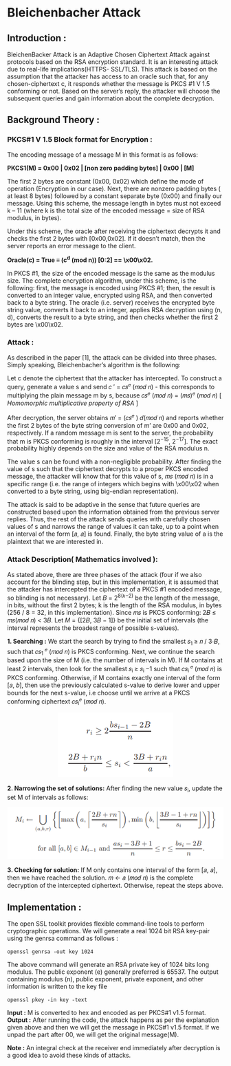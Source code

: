 # Bleichenbacher Attack
## Introduction : 
BleichenBacker Attack is an Adaptive Chosen Ciphertext Attack against protocols based on the RSA encryption standard. It is an interesting attack due to real-life implications(HTTPS- SSL/TLS). This attack is based on the assumption that the attacker has access to an oracle such that, for any chosen-ciphertext c, it responds whether the message is PKCS #1 V 1.5 conforming or not. Based on the server’s reply, the attacker will choose the subsequent queries and gain information about the complete decryption.

## Background Theory :

### PKCS#1 V 1.5 Block format for Encryption :
The encoding message of a message M in this format is as follows:

**PKCS1(M) = 0x00 | 0x02 | [non zero padding bytes] | 0x00 | [M]**

The first 2 bytes are constant (0x00, 0x02) which define the mode of operation (Encryption in our case). Next, there are nonzero padding bytes ( at least 8 bytes) followed by a constant separate byte (0x00) and finally our message. Using this scheme, the message length in bytes must not exceed k – 11 (where k is the total size of the encoded message = size of RSA modulus, in bytes).
	
Under this scheme, the oracle after receiving the ciphertext decrypts it and checks the first 2 bytes with [0x00,0x02]. If it doesn’t match, then the server reports an error message to the client.

**Oracle(c) = True ≡ (c<sup>d</sup> (mod n)) [0:2] == \x00\x02.**

In PKCS #1, the size of the encoded message is the same as the modulus size. The complete encryption algorithm, under this scheme, is the following: first, the message is encoded using PKCS #1; then, the result is converted to an integer value, encrypted using RSA, and then converted back to a byte string. The oracle (i.e. server) receives the encrypted byte string value, converts it back to an integer, applies RSA decryption using (n, d), converts the result to a byte string, and then checks whether the first 2 bytes are \x00\x02.

### Attack :

As described in the paper [1], the attack can be divided into three phases. Simply speaking, Bleichenbacher’s algorithm is the following:

Let c denote the ciphertext that the attacker has intercepted. To construct a query, generate a value s and send 𝑐 ′ = 𝑐𝑠<sup>𝑒</sup> (𝑚𝑜𝑑 𝑛) - this corresponds to multiplying the plain message m by s, because 𝑐𝑠<sup>𝑒</sup> (𝑚𝑜𝑑 𝑛) = (𝑚𝑠)<sup>𝑒</sup> (𝑚𝑜𝑑 𝑛) [ *Homomorphic multiplicative property of RSA* ]

After decryption, the server obtains 𝑚′ = (𝑐𝑠<sup>𝑒</sup> ) 𝑑(𝑚𝑜𝑑 𝑛) and reports whether the first 2 bytes of the byte string conversion of m’ are 0x00 and 0x02, respectively. If a random message m is sent to the server, the probability that m is PKCS conforming is roughly in the interval [2<sup>−15</sup>, 2<sup>−17</sup>]. The exact probability highly depends on the size and value of the RSA modulus n. 

The value s can be found with a non-negligible probability. After finding the value of s such that the ciphertext decrypts to a proper PKCS encoded message, the attacker will know that for this value of s, 𝑚𝑠 (𝑚𝑜𝑑 𝑛) is in a specific range (i.e. the range of integers which begins with \x00\x02 when converted to a byte string, using big-endian representation). 

The attack is said to be adaptive in the sense that future queries are constructed based upon the information obtained from the previous server replies. Thus, the rest of the attack sends queries with carefully chosen values of s and narrows the range of values it can take, up to a point when an interval of the form [𝑎, 𝑎] is found. Finally, the byte string value of a is the plaintext that we are interested in.


### Attack Description( Mathematics involved ):

As stated above, there are three phases of the attack (four if we also account for the blinding step, but in this implementation, it is assumed that the attacker has intercepted the ciphertext of a PKCS #1 encoded message, so blinding is not necessary). 
Let 𝐵 = 2<sup>8(𝑘−2)</sup> be the length of the message, in bits, without the first 2 bytes; k is the length of the RSA modulus, in bytes (256 / 8 = 32, in this implementation). Since 𝑚𝑠 is PKCS conforming: 2𝐵 ≤ 𝑚𝑠(𝑚𝑜𝑑 𝑛) < 3𝐵. Let 𝑀 = {[2𝐵, 3𝐵 − 1]} be the initial set of intervals (the interval represents the broadest range of possible s-values).

**1. Searching :**
 We start the search by trying to find the smallest 𝑠<sub>1 </sub> ≥ 𝑛 / 3⋅𝐵, such that 𝑐𝑠<sub>1 </sub><sup>𝑒</sup> (𝑚𝑜𝑑 𝑛) is PKCS conforming. Next, we continue the search based upon the size of M (i.e. the number of intervals in M). 
If M contains at least 2 intervals, then look for the smallest 𝑠<sub>i </sub>≥ 𝑠<sub>i </sub>−1 such that 𝑐𝑠<sub>i </sub><sup>𝑒</sup> (𝑚𝑜𝑑 𝑛) is PKCS conforming. Otherwise, if M contains exactly one interval of the form [𝑎, 𝑏], then use the previously calculated s-value to derive lower and upper bounds for the next s-value, i.e choose until we arrive at a PKCS conforming ciphertext 𝑐𝑠<sub>i</sub><sup>𝑒</sup> (𝑚𝑜𝑑 𝑛).

<p align="center">
  <img src="https://github.com/Akhi-99/Bleichenbacher-Attack/blob/master/Images/2020-06-05%20(2).png">
</p>

**2. Narrowing the set of solutions:**
    After finding the new value 𝑠<sub>i</sub>, update the set M of intervals as follows:
<p align="center">
  <img src="https://github.com/Akhi-99/Bleichenbacher-Attack/blob/master/Images/2020-06-05%20(3).png">
</p>	

**3. Checking for solution:**
 If M only contains one interval of the form [𝑎, 𝑎], then we have reached the solution. 𝑚 ← 𝑎 (𝑚𝑜𝑑 𝑛) is the complete decryption of the intercepted ciphertext. Otherwise, repeat the steps above.
 
## Implementation :
The open SSL toolkit provides flexible command-line tools to perform cryptographic operations. 
We will generate a real 1024 bit RSA key-pair using the genrsa command as follows :
	
	openssl genrsa -out key 1024

The above command will generate an RSA private key of 1024 bits long modulus. The public exponent (e) generally preferred is 65537. The output containing modulus (n), public exponent, private exponent, and other information is written to the key file

	openssl pkey -in key -text
	
**Input :** M is converted to hex and encoded as per PKCS#1 v1.5 format.<br>
**Output :** After running the code, the attack happens as per the explanation given above and then we will get the message in PKCS#1 v1.5 format. If we unpad the part after 00, we will get the original message(M).

**Note :** An integral check at the receiver end immediately after decryption is a good idea to avoid these kinds of attacks.


 





